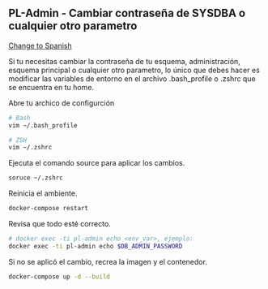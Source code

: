 ## PL-Admin - Cambiar contraseña de SYSDBA o cualquier otro parametro
[Change to Spanish](change-sys-password-es.md)

Si tu necesitas cambiar la contraseña de tu esquema, administración, esquema principal o cualquier otro parametro, lo único que debes hacer es modificar las variables de entorno en el archivo .bash_profile o .zshrc que se encuentra en tu home. 


Abre tu archico de configurción
```sh
# Bash
vim ~/.bash_profile

# ZSH
vim ~/.zshrc
```

Ejecuta el comando source para aplicar los cambios.
```sh
soruce ~/.zshrc
```

Reinicia el ambiente.
```sh
docker-compose restart
```

Revisa que todo esté correcto.
```sh
# docker exec -ti pl-admin echo <env_var>, ejemplo:
docker exec -ti pl-admin echo $DB_ADMIN_PASSWORD
```

Si no se aplicó el cambio, recrea la imagen y el contenedor.
```sh
docker-compose up -d --build
```

